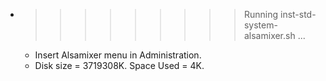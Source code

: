 * >>>>>>>>> Running inst-std-system-alsamixer.sh ...
  * Insert Alsamixer menu in Administration.
  * Disk size = 3719308K. Space Used = 4K.
